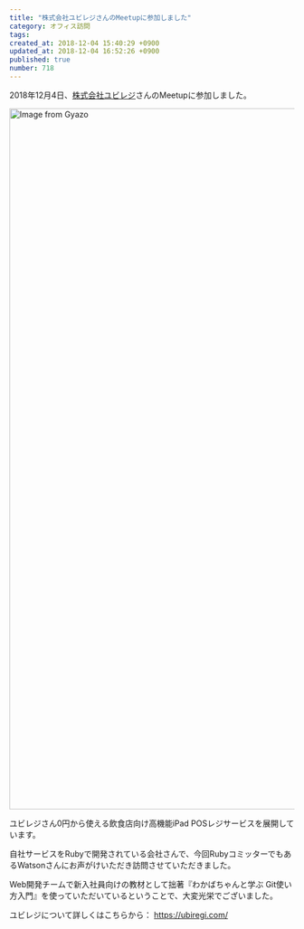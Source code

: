 ```yaml
---
title: "株式会社ユビレジさんのMeetupに参加しました"
category: オフィス訪問
tags: 
created_at: 2018-12-04 15:40:29 +0900
updated_at: 2018-12-04 16:52:26 +0900
published: true
number: 718
---
```


2018年12月4日、[株式会社ユビレジ](https://ubiregi.com/)さんのMeetupに参加しました。

<a href="https://ubiregi.com/"><img src="https://i.gyazo.com/f9702972639e21659eb6d92eeaeb7286.jpg" alt="Image from Gyazo" width="1240"/></a>

ユビレジさん0円から使える飲食店向け高機能iPad POSレジサービスを展開しています。

自社サービスをRubyで開発されている会社さんで、今回RubyコミッターでもあるWatsonさんにお声がけいただき訪問させていただきました。

Web開発チームで新入社員向けの教材として拙著『わかばちゃんと学ぶ Git使い方入門』を使っていただいているということで、大変光栄でございました。

ユビレジについて詳しくはこちらから：
https://ubiregi.com/

